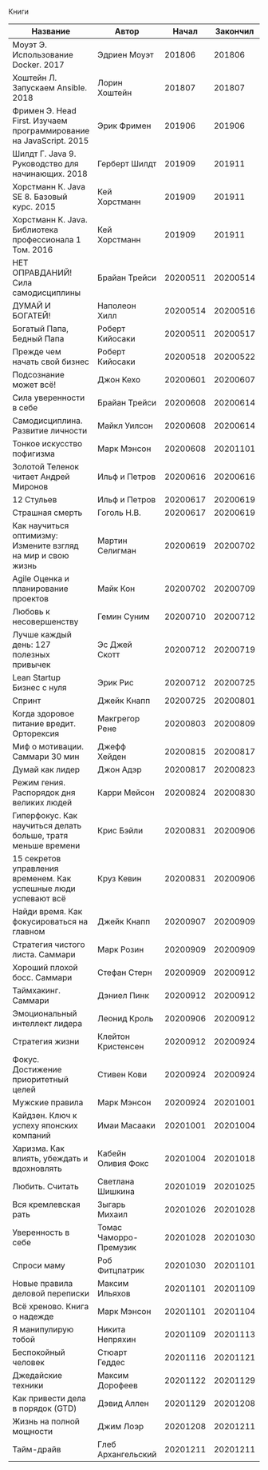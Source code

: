 Книги

| Название                                                           | Автор                  | Начал    | Закончил | Формат       | Оценка |
| ------------------------------------------------------------------ | ---------------------- | -------- | -------- | ------------ | ------ |
| Моуэт Э. Использование Docker. 2017                                | Эдриен Моуэт           | 201806   | 201806   | ebook        | 3      |
| Хоштейн Л. Запускаем Ansible. 2018                                 | Лорин Хоштейн          | 201807   | 201807   | ebook        | 3      |
| Фримен Э. Head First. Изучаем программирование на JavaScript. 2015 | Эрик Фримен            | 201906   | 201906   | ebook        | 4      |
| Шилдт Г. Java 9. Руководство для начинающих. 2018                  | Герберт Шилдт          | 201909   | 201911   | ebook        | 4      |
| Хорстманн К. Java SE 8. Базовый курс. 2015                         | Кей Хорстманн          | 201909   | 201911   | ebook        | 4      |
| Хорстманн К. Java. Библиотека профессионала 1 Том. 2016            | Кей Хорстманн          | 201909   | 201911   | ebook        | 4      |
| НЕТ ОПРАВДАНИЙ! Сила самодисциплины                                | Брайан Трейси          | 20200511 | 20200514 | audio        | 4      |
| ДУМАЙ И БОГАТЕЙ!                                                   | Наполеон Хилл          | 20200514 | 20200516 | audio        | 5      |
| Богатый Папа, Бедный Папа                                          | Роберт Кийосаки        | 20200511 | 20200517 | audio        | 5      |
| Прежде чем начать свой бизнес                                      | Роберт Кийосаки        | 20200518 | 20200522 | audio        | 5      |
| Подсознание может всё!                                             | Джон Кехо              | 20200601 | 20200607 | audio        | 3      |
| Сила уверенности в себе                                            | Брайан Трейси          | 20200608 | 20200614 | audio        | 4      |
| Самодисциплина. Развитие личности                                  | Майкл Уилсон           | 20200608 | 20200614 | audio        | 4      |
| Тонкое искусство пофигизма                                         | Марк Мэнсон            | 20200608 | 20201101 | audio        | 4      |
| Золотой Теленок читает Андрей Миронов                              | Ильф и Петров          | 20200616 | 20200616 | audio        | 5      |
| 12 Стульев                                                         | Ильф и Петров          | 20200617 | 20200619 | audio        | 5      |
| Страшная смерть                                                    | Гоголь Н.В.            | 20200617 | 20200619 | audio        | 2      |
| Как научиться оптимизму: Измените взгляд на мир и свою жизнь       | Мартин Селигман        | 20200619 | 20200702 | audio        | 4      |
| Agile Оценка и планирование проектов                               | Майк Кон               | 20200702 | 20200709 | audio        | 3      |
| Любовь к несовершенству                                            | Гемин Суним            | 20200710 | 20200712 | audio        | 3      |
| Лучше каждый день: 127 полезных привычек                           | Эс Джей Скотт          | 20200712 | 20200719 | audio        | 3      |
| Lean Startup Бизнес с нуля                                         | Эрик Рис               | 20200712 | 20200725 | audio        | 4      |
| Спринт                                                             | Джейк Кнапп            | 20200725 | 20200801 | audio        | 3      |
| Когда здоровое питание вредит. Орторексия                          | Макгрегор Рене         | 20200803 | 20200809 | audio        | 3      |
| Миф о мотивации. Саммари 30 мин                                    | Джефф Хейден           | 20200815 | 20200817 | audio        | 3      |
| Думай как лидер                                                    | Джон Адэр              | 20200817 | 20200823 | audio        | 4      |
| Режим гения. Распорядок дня великих людей                          | Карри Мейсон           | 20200824 | 20200830 | audio        | 3      |
| Гиперфокус. Как научиться делать больше, тратя меньше времени      | Крис Бэйли             | 20200831 | 20200906 | audio        | 4      |
| 15 секретов управления временем. Как успешные люди успевают всё    | Круз Кевин             | 20200831 | 20200906 | audio        | 4      |
| Найди время. Как фокусироваться на главном                         | Джейк Кнапп            | 20200907 | 20200909 | audio        | 4      |
| Стратегия чистого листа. Саммари                                   | Марк Розин             | 20200909 | 20200909 | audio        | 4      |
| Хороший плохой босс. Саммари                                       | Стефан Стерн           | 20200909 | 20200912 | audio        | 3      |
| Таймхакинг. Саммари                                                | Дэниел Пинк            | 20200912 | 20200912 | audio        | 3      |
| Эмоциональный интеллект лидера                                     | Леонид Кроль           | 20200906 | 20200912 | audio        | 3      |
| Стратегия жизни                                                    | Клейтон Кристенсен     | 20200912 | 20200924 | audio        | 4      |
| Фокус. Достижение приоритетный целей                               | Стивен Кови            | 20200924 | 20200924 | audio        | 5      |
| Мужские правила                                                    | Марк Мэнсон            | 20200924 | 20201001 | audio        | 4      |
| Кайдзен. Ключ к успеху японских компаний                           | Имаи Масааки           | 20201001 | 20201004 | audio        | 3      |
| Харизма. Как влиять, убеждать и вдохновлять                        | Кабейн Оливия Фокс     | 20201004 | 20201018 | audio        | 4      |
| Любить. Считать                                                    | Светлана Шишкина       | 20201019 | 20201025 | audio        | 3      |
| Вся кремлевская рать                                               | Зыгарь Михаил          | 20201026 | 20201028 | audio        | 4      |
| Уверенность в себе                                                 | Томас Чаморро-Премузик | 20201028 | 20201030 | audio        | 5      |
| Спроси маму                                                        | Роб Фитцпатрик         | 20201030 | 20201101 | audio        | 3      |
| Новые правила деловой переписки                                    | Максим Ильяхов         | 20201101 | 20201109 | audio        | 4      |
| Всё хреново. Книга о надежде                                       | Марк Мэнсон            | 20201101 | 20201104 | audio        | 5      |
| Я манипулирую тобой                                                | Никита Непряхин        | 20201109 | 20201113 | audio alpina | 4      |
| Беспокойный человек                                                | Стюарт Геддес          | 20201116 | 20201121 | audio mif    | 4      |
| Джедайские техники                                                 | Максим Дорофеев        | 20201122 | 20201129 | audio mif    | 5      |
| Как привести дела в порядок (GTD)                                  | Дэвид Аллен            | 20201129 | 20201208 | audio mif    | 4      |
| Жизнь на полной мощности                                           | Джим Лоэр              | 20201208 | 20201211 | audio mif    | 5      |
| Тайм-драйв                                                         | Глеб Архангельский     | 20201211 | 20201211 | audio        |        |
